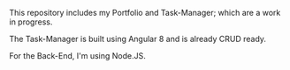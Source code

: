 This repository includes my Portfolio and Task-Manager; which are a work in progress.

The Task-Manager is built using Angular 8 and is already CRUD ready.

For the Back-End, I'm using Node.JS.